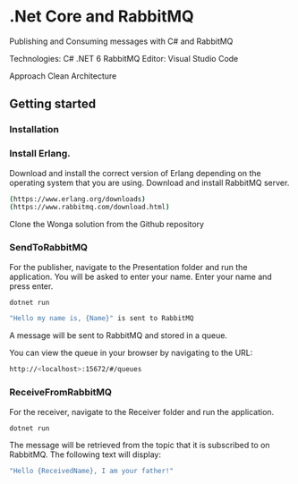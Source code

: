 # .Net Core and RabbitMQ 
Publishing and Consuming messages with C# and RabbitMQ

Technologies:
C#
.NET 6
RabbitMQ
Editor: Visual Studio Code

Approach
Clean Architecture

## Getting started
### Installation

### Install Erlang.
Download and install the correct version of Erlang depending on the operating system that you are using.
Download and install RabbitMQ server. 

```bash
(https://www.erlang.org/downloads)
(https://www.rabbitmq.com/download.html)
```

Clone the Wonga solution from the Github repository

### SendToRabbitMQ
For the publisher, navigate to the Presentation folder and run the application.
You will be asked to enter your name.
Enter your name and press enter.

```bash
dotnet run
```

```bash
"Hello my name is, {Name}" is sent to RabbitMQ
```
A message will be sent to RabbitMQ and stored in a queue.

You can view the queue in your browser by navigating to the URL:

```bash
http://<localhost>:15672/#/queues
```

### ReceiveFromRabbitMQ
For the receiver, navigate to the Receiver folder and run the application.

```bash
dotnet run
```

The message will be retrieved from the topic that it is subscribed to on RabbitMQ. The following text will display:

```bash
"Hello {ReceivedName}, I am your father!"
```
